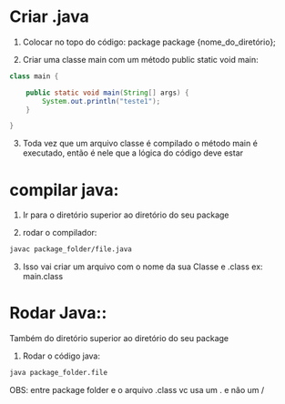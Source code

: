 

# Criar .java

1) Colocar no topo do código: package package {nome_do_diretório};

2) Criar uma classe main com um método public static void main:


```java
class main {

    public static void main(String[] args) {
        System.out.println("teste1"); 
    }

}
```

3) Toda vez que um arquivo classe é compilado o método main é executado, então é nele que a lógica do código deve estar 


# compilar java:

1) Ir para o diretório superior ao diretório do seu package 

2) rodar o compilador:

```bash
javac package_folder/file.java
```

3) Isso vai criar um arquivo com o nome da sua Classe e .class
ex: main.class


# Rodar Java::

Também do diretório superior ao diretório do seu package 

1) Rodar o código java:
```bash
java package_folder.file

```

OBS: entre package folder e o arquivo .class vc usa um . e não um /